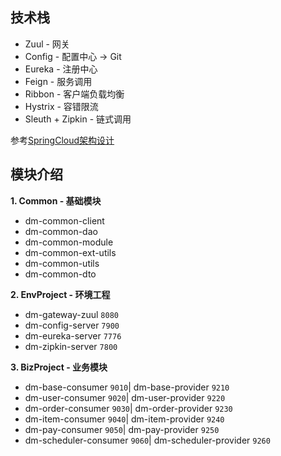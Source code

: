 ## 技术栈
* Zuul - 网关
* Config - 配置中心 -> Git
* Eureka - 注册中心
* Feign - 服务调用
* Ribbon - 客户端负载均衡
* Hystrix - 容错限流
* Sleuth + Zipkin - 链式调用

参考[SpringCloud架构设计](./resources/SpringCloud架构设计.md)

## 模块介绍

**1. Common - 基础模块**
* dm-common-client
* dm-common-dao
* dm-common-module
* dm-common-ext-utils
* dm-common-utils
* dm-common-dto

**2. EnvProject - 环境工程**
* dm-gateway-zuul   `8080`
* dm-config-server  `7900`
* dm-eureka-server  `7776`
* dm-zipkin-server  `7800`

**3. BizProject - 业务模块**
* dm-base-consumer `9010`| dm-base-provider `9210`
* dm-user-consumer `9020`| dm-user-provider `9220`
* dm-order-consumer `9030`| dm-order-provider `9230`
* dm-item-consumer `9040`| dm-item-provider `9240`
* dm-pay-consumer `9050`| dm-pay-provider `9250`
* dm-scheduler-consumer `9060`| dm-scheduler-provider `9260`
